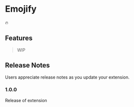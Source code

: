 # Emojify

:fire:

## Features

> WIP

## Release Notes

Users appreciate release notes as you update your extension.

### 1.0.0

Release of extension
